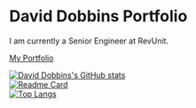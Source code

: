 # David Dobbins Portfolio
I am currently a Senior Engineer at RevUnit.

[My Portfolio](https://david-dobbins-portfolio.vercel.app/)


[![David Dobbins's GitHub stats](https://github-readme-stats.vercel.app/api?username=ddobbinsweb)](https://github.com/ddobbinsweb/github-readme-stats)
<br/>
[![Readme Card](https://github-readme-stats.vercel.app/api/pin/?username=ddobbinsweb&repo=github-readme-stats)](https://github.com/ddobbinsweb/github-readme-stats)
<br/>
[![Top Langs](https://github-readme-stats.vercel.app/api/top-langs/?username=ddobbinsweb&hide_progress=true)](https://github.com/ddobbinsweb/github-readme-stats)